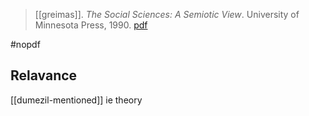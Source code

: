 > [[greimas]]. *The Social Sciences: A Semiotic View*. University of Minnesota Press, 1990. [pdf](greimas1990.pdf)

#nopdf 

## Relavance
[[dumezil-mentioned]]
ie theory
